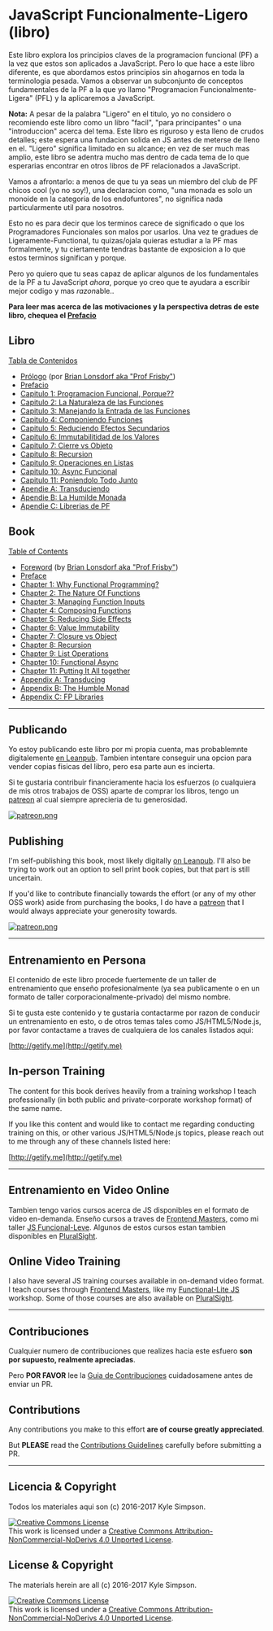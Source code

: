 # JavaScript Funcionalmente-Ligero (libro)

Este libro explora los principios claves de la programacion funcional (PF) a la vez que estos son aplicados a JavaScript. Pero lo que hace a este libro diferente, es que abordamos estos principios sin ahogarnos en toda la terminologia pesada. Vamos a observar un subconjunto de conceptos fundamentales de la PF a la que yo llamo "Programacion Funcionalmente-Ligera" (PFL) y la aplicaremos a JavaScript.

**Nota:** A pesar de la palabra "Ligero" en el titulo, yo no considero o recomiendo este libro como un libro "facil", "para principantes" o una "introduccion" acerca del tema. Este libro es riguroso y esta lleno de crudos detalles; este espera una fundacion solida en JS antes de meterse de lleno en el. "Ligero" significa limitado en su alcance; en vez de ser much mas amplio, este libro se adentra mucho mas dentro de cada tema de lo que esperarias encontrar en otros libros de PF relacionados a JavaScript.


Vamos a afrontarlo: a menos de que tu ya seas un miembro del club de PF chicos cool (yo no soy!), una declaracion como, "una monada es solo un monoide en la categoria de los endofuntores", no significa nada particularmente util para nosotros.

Esto no es para decir que los terminos carece de significado o que los Programadores Funcionales son malos por usarlos. Una vez te gradues de Ligeramente-Functional, tu quizas/ojala quieras estudiar a la PF mas formalmente, y tu ciertamente tendras bastante de exposicion a lo que estos terminos significan y porque.

Pero yo quiero que tu seas capaz de aplicar algunos de los fundamentales de la PF a tu JavaScript *ahora*, porque yo creo que te ayudara a escribir mejor codigo y mas *razon*able..

**Para leer mas acerca de las motivaciones y la perspectiva detras de este libro, chequea el [Prefacio](prefacio.md)**

## Libro

[Tabla de Contenidos](toc.md)

* [Prólogo](prologo.md) (por [Brian Lonsdorf aka "Prof Frisby"](https://twitter.com/DrBoolean))
* [Prefacio](prefacio.md)
* [Capitulo 1: Programacion Funcional, Porque??](ch1.md)
* [Capitulo 2: La Naturaleza de las Funciones](ch2.md)
* [Capitulo 3: Manejando la Entrada de las Funciones](ch3.md)
* [Capitulo 4: Componiendo Funciones](ch4.md)
* [Capitulo 5: Reduciendo Efectos Secundarios](ch5.md)
* [Capitulo 6: Immutabilitidad de los Valores](ch6.md)
* [Capitulo 7: Cierre vs Objeto](ch7.md)
* [Capitulo 8: Recursion](ch8.md)
* [Capitulo 9: Operaciones en Listas](ch9.md)
* [Capitulo 10: Async Funcional](ch10.md)
* [Capitulo 11: Poniendolo Todo Junto](ch11.md)
* [Apendie A: Transduciendo](apA.md)
* [Apendie B: La Humilde Monada](apB.md)
* [Apendie C: Librerias de PF](apC.md)

## Book

[Table of Contents](toc.md)

* [Foreword](foreword.md) (by [Brian Lonsdorf aka "Prof Frisby"](https://twitter.com/DrBoolean))
* [Preface](preface.md)
* [Chapter 1: Why Functional Programming?](ch1.md)
* [Chapter 2: The Nature Of Functions](ch2.md)
* [Chapter 3: Managing Function Inputs](ch3.md)
* [Chapter 4: Composing Functions](ch4.md)
* [Chapter 5: Reducing Side Effects](ch5.md)
* [Chapter 6: Value Immutability](ch6.md)
* [Chapter 7: Closure vs Object](ch7.md)
* [Chapter 8: Recursion](ch8.md)
* [Chapter 9: List Operations](ch9.md)
* [Chapter 10: Functional Async](ch10.md)
* [Chapter 11: Putting It All together](ch11.md)
* [Appendix A: Transducing](apA.md)
* [Appendix B: The Humble Monad](apB.md)
* [Appendix C: FP Libraries](apC.md)

---------------

## Publicando

Yo estoy publicando este libro por mi propia cuenta, mas probablemnte digitalemente [en Leanpub](https://leanpub.com/fljs/). Tambien intentare conseguir una opcion para vender copias fisicas del libro, pero esa parte aun es incierta.

Si te gustaria contribuir financieramente hacia los esfuerzos (o cualquiera de mis otros trabajos de OSS) aparte de comprar los libros, tengo un [patreon](https://www.patreon.com/getify) al cual siempre aprecieria de tu generosidad.

<a href="https://www.patreon.com/getify">[![patreon.png](https://s11.postimg.org/axpzguh77/patreon.png)](https://www.patreon.com/getify)</a>

## Publishing

I'm self-publishing this book, most likely digitally [on Leanpub](https://leanpub.com/fljs/). I'll also be trying to work out an option to sell print book copies, but that part is still uncertain.

If you'd like to contribute financially towards the effort (or any of my other OSS work) aside from purchasing the books, I do have a [patreon](https://www.patreon.com/getify) that I would always appreciate your generosity towards.

<a href="https://www.patreon.com/getify">[![patreon.png](https://s11.postimg.org/axpzguh77/patreon.png)](https://www.patreon.com/getify)</a>

---------------

## Entrenamiento en Persona

El contenido de este libro procede fuertemente de un taller de entrenamiento que enseño profesionalmente (ya sea publicamente o en un formato de taller corporacionalmente-privado) del mismo nombre.

Si te gusta este contenido y te gustaria contactarme por razon de conducir un entrenamiento en esto, o de otros temas tales como JS/HTML5/Node.js, por favor contactame a traves de cualquiera de los canales listados aqui:

[http://getify.me](http://getify.me)

## In-person Training

The content for this book derives heavily from a training workshop I teach professionally (in both public and private-corporate workshop format) of the same name.

If you like this content and would like to contact me regarding conducting training on this, or other various JS/HTML5/Node.js topics, please reach out to me through any of these channels listed here:

[http://getify.me](http://getify.me)

---------------

## Entrenamiento en Video Online

Tambien tengo varios cursos acerca de JS disponibles en el formato de video en-demanda. Enseño cursos a traves de [Frontend Masters](https://FrontendMasters.com), como mi taller [JS Funcional-Leve](https://frontendmasters.com/courses/functional-js-lite/). Algunos de estos cursos estan tambien disponibles en [PluralSight](https://www.pluralsight.com/search?q=kyle%20simpson&categories=all).

## Online Video Training

I also have several JS training courses available in on-demand video format. I teach courses through [Frontend Masters](https://FrontendMasters.com), like my [Functional-Lite JS](https://frontendmasters.com/courses/functional-js-lite/) workshop. Some of those courses are also available on [PluralSight](https://www.pluralsight.com/search?q=kyle%20simpson&categories=all).

---------------

## Contribuciones

Cualquier  numero de contribuciones que realizes hacia este esfuero **son por supuesto, realmente apreciadas**.

Pero **POR FAVOR** lee la [Guia de Contribuciones](CONTRIBUTING.md) cuidadosamene antes de enviar un PR.

## Contributions

Any contributions you make to this effort **are of course greatly appreciated**.

But **PLEASE** read the [Contributions Guidelines](CONTRIBUTING.md) carefully before submitting a PR.

---------------

## Licencia & Copyright

Todos los materiales aqui son (c) 2016-2017 Kyle Simpson.

<a rel="license" href="http://creativecommons.org/licenses/by-nc-nd/4.0/"><img alt="Creative Commons License" style="border-width:0" src="https://i.creativecommons.org/l/by-nc-nd/4.0/88x31.png" /></a><br />This work is licensed under a <a rel="license" href="http://creativecommons.org/licenses/by-nc-nd/4.0/">Creative Commons Attribution-NonCommercial-NoDerivs 4.0 Unported License</a>.

## License & Copyright

The materials herein are all (c) 2016-2017 Kyle Simpson.

<a rel="license" href="http://creativecommons.org/licenses/by-nc-nd/4.0/"><img alt="Creative Commons License" style="border-width:0" src="https://i.creativecommons.org/l/by-nc-nd/4.0/88x31.png" /></a><br />This work is licensed under a <a rel="license" href="http://creativecommons.org/licenses/by-nc-nd/4.0/">Creative Commons Attribution-NonCommercial-NoDerivs 4.0 Unported License</a>.
